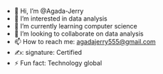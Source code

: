 - 👋 Hi, I’m @Agada-Jerry
- 👀 I’m interested in data analysis 
- 🌱 I’m currently learning computer science 
- 💞️ I’m looking to collaborate on data analysis 
- 📫 How to reach me: agadajerry555@gmail.com
- ✍️: signature: Certified 
- ⚡ Fun fact: Technology global 

<!---
Agada-Jerry/Agada-Jerry is a ✨ special ✨ repository because its `README.md` (this file) appears on your GitHub profile.
You can click the Preview link to take a look at your changes.
--->
